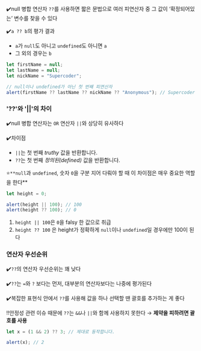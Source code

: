 ✔️null 병합 연산자 `??`를 사용하면 짧은 문법으로 여러 피연산자 중 그 값이 ‘확정되어있는’ 변수를 찾을 수 있다

✔️`a ?? b`의 평가 결과

- `a`가 `null`도 아니고 `undefined`도 아니면 `a`
- 그 외의 경우는 `b`

```jsx
let firstName = null;
let lastName = null;
let nickName = "Supercoder";

// null이나 undefined가 아닌 첫 번째 피연산자
alert(firstName ?? lastName ?? nickName ?? "Anonymous"); // Supercoder
```

### '??'와 '||'의 차이

✔️null 병합 연산자는 `OR` 연산자 `||`와 상당히 유사하다

✔️차이점

- `||`는 첫 번째 *truthy* 값을 반환합니다.
- `??`는 첫 번째 *정의된(defined)* 값을 반환합니다.

⭐`**null`과 `undefined`, 숫자 `0`을 구분 지어 다뤄야 할 때 이 차이점은 매우 중요한 역할을 한다**

```jsx
let height = 0;

alert(height || 100); // 100
alert(height ?? 100); // 0
```

1. `height || 100`은 `0`을 falsy 한 값으로 취급
2. `height ?? 100` 은 height가 정확하게 `null`이나 `undefined`일 경우에만 100이 된다

### 연산자 우선순위

✔️`??`의 연산자 우선순위는 꽤 낮다

✔️`??`는 `=`와 `?` 보다는 먼저, 대부분의 연산자보다는 나중에 평가된다

✔️복잡한 표현식 안에서 `??`를 사용해 값을 하나 선택할 땐 괄호를 추가하는 게 좋다

‼️안정성 관련 이슈 때문에 `??`는 `&&`나 `||`와 함께 사용하지 못한다 → **제약을 피하려면 괄호를 사용**

```jsx
let x = (1 && 2) ?? 3; // 제대로 동작합니다.

alert(x); // 2
```
